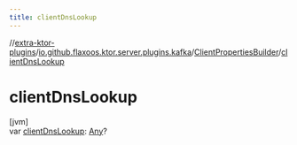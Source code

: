 ```yaml
---
title: clientDnsLookup
---
```


//[extra-ktor-plugins](../../../index.md)/[io.github.flaxoos.ktor.server.plugins.kafka](../index.md)/[ClientPropertiesBuilder](index.md)/[clientDnsLookup](client-dns-lookup.md)

# clientDnsLookup

[jvm]\
var [clientDnsLookup](client-dns-lookup.md): [Any](https://kotlinlang.org/api/latest/jvm/stdlib/kotlin/-any/index.md)?




